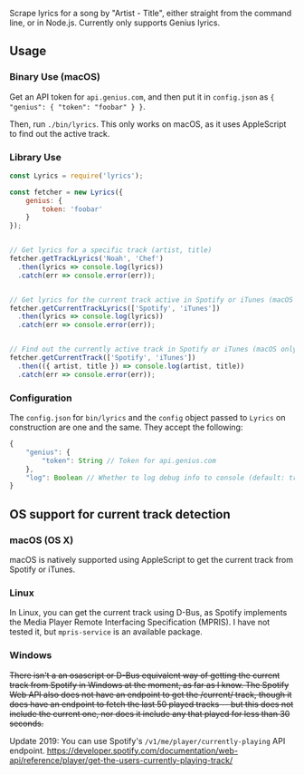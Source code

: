 Scrape lyrics for a song by "Artist - Title", either straight from the command
line, or in Node.js. Currently only supports Genius lyrics.

## Usage
### Binary Use (macOS)
Get an API token for `api.genius.com`, and then put it in `config.json` as
`{ "genius": { "token": "foobar" } }`.

Then, run `./bin/lyrics`. This only works on macOS, as it uses AppleScript to
find out the active track.

### Library Use
```javascript
const Lyrics = require('lyrics');

const fetcher = new Lyrics({
    genius: {
        token: 'foobar'
    }
});


// Get lyrics for a specific track (artist, title)
fetcher.getTrackLyrics('Noah', 'Chef')
  .then(lyrics => console.log(lyrics))
  .catch(err => console.error(err));


// Get lyrics for the current track active in Spotify or iTunes (macOS only)
fetcher.getCurrentTrackLyrics(['Spotify', 'iTunes'])
  .then(lyrics => console.log(lyrics))
  .catch(err => console.error(err));


// Find out the currently active track in Spotify or iTunes (macOS only)
fetcher.getCurrentTrack(['Spotify', 'iTunes'])
  .then(({ artist, title }) => console.log(artist, title))
  .catch(err => console.error(err));
```

### Configuration
The `config.json` for `bin/lyrics` and the `config` object passed to `Lyrics`
on construction are one and the same. They accept the following:

```javascript
{
    "genius": {
        "token": String // Token for api.genius.com
    },
    "log": Boolean // Whether to log debug info to console (default: true)
}
```

## OS support for current track detection
### macOS (OS X)
macOS is natively supported using AppleScript to get the current track from
Spotify or iTunes.

### Linux
In Linux, you can get the current track using D-Bus, as Spotify implements the 
Media Player Remote Interfacing Specification (MPRIS). I have not tested it,
but `mpris-service` is an available package.

### Windows
~~There isn't a an osascript or D-Bus equivalent way of getting the current track
from Spotify in Windows at the moment, as far as I know. The Spotify Web API
also does not have an endpoint to get the /current/ track, though it does have
an endpoint to fetch the last 50 played tracks -- but this does not include the
current one, nor does it include any that played for less than 30 seconds.~~

Update 2019: You can use Spotify's `/v1/me/player/currently-playing` API endpoint. https://developer.spotify.com/documentation/web-api/reference/player/get-the-users-currently-playing-track/
